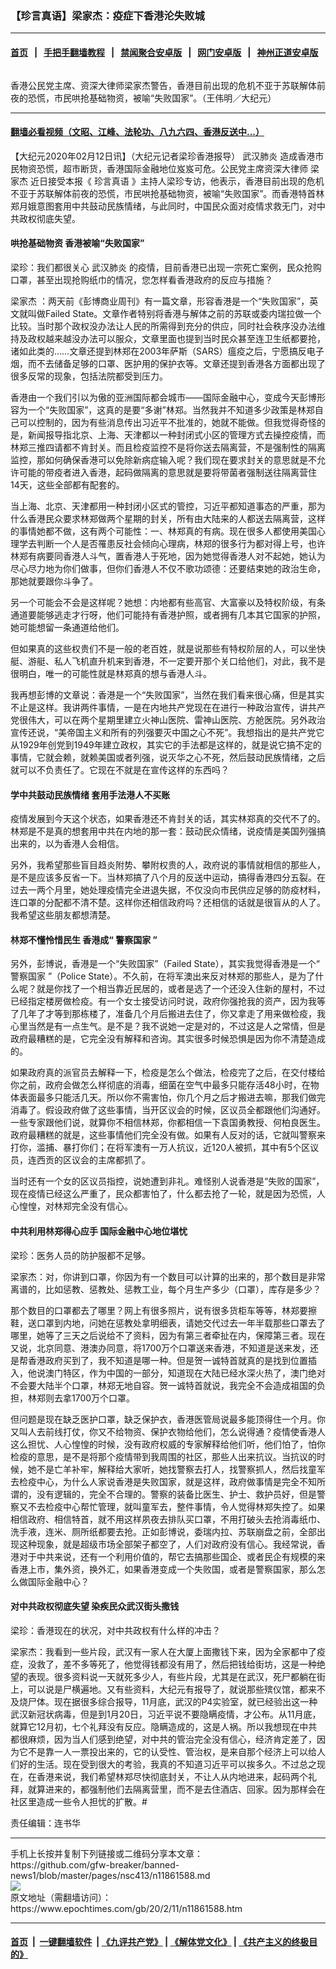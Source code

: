### 【珍言真语】梁家杰：疫症下香港沦失败城
------------------------

#### [首页](https://github.com/gfw-breaker/banned-news1/blob/master/README.md) &nbsp;&nbsp;|&nbsp;&nbsp; [手把手翻墙教程](https://github.com/gfw-breaker/guides/wiki) &nbsp;&nbsp;|&nbsp;&nbsp; [禁闻聚合安卓版](https://github.com/gfw-breaker/bn-android) &nbsp;&nbsp;|&nbsp;&nbsp; [网门安卓版](https://github.com/oGate2/oGate) &nbsp;&nbsp;|&nbsp;&nbsp; [神州正道安卓版](https://github.com/SzzdOgate/update) 



<div><img alt="" class="aligncenter wp-post-image" src="https://i.epochtimes.com/assets/uploads/2020/02/oWz7Kgnc-600x400.png"/>
<div class="red16 caption">
 <p>
  香港公民党主席、资深大律师梁家杰警告，香港目前出现的危机不亚于苏联解体前夜的恐慌，市民哄抢基础物资，被喻“失败国家”。（王伟明／大纪元）
 </p>
</div>
</div><hr/>

#### [翻墙必看视频（文昭、江峰、法轮功、八九六四、香港反送中...）](http://167.172.214.107/home.html)

<div><p>
 【大纪元2020年02月12日讯】（大纪元记者梁珍香港报导）
 <ok href="https://www.epochtimes.com/gb/tag/%E6%AD%A6%E6%B1%89%E8%82%BA%E7%82%8E.html">
  武汉肺炎
 </ok>
 造成香港市民物资恐慌，超市断货，香港国际金融地位岌岌可危。公民党主席资深大律师
 <ok href="https://www.epochtimes.com/gb/tag/%E6%A2%81%E5%AE%B6%E6%9D%B0.html">
  梁家杰
 </ok>
 近日接受本报《
 <ok href="https://www.epochtimes.com/gb/tag/%E7%8F%8D%E8%A8%80%E7%9C%9F%E8%AF%AD.html">
  珍言真语
 </ok>
 》主持人梁珍专访，他表示，香港目前出现的危机不亚于苏联解体前夜的恐慌，市民哄抢基础物资，被喻“失败国家”。而香港特首林郑月娥意图套用中共鼓动民族情绪，与此同时，中国民众面对疫情求救无门，对中共政权彻底失望。
</p>
<p>
</p>
<h4>
 哄抢基础物资 香港被喻“失败国家”
</h4>
<p>
 梁珍：我们都很关心
 <ok href="https://www.epochtimes.com/gb/tag/%E6%AD%A6%E6%B1%89%E8%82%BA%E7%82%8E.html">
  武汉肺炎
 </ok>
 的疫情，目前香港已出现一宗死亡案例，民众抢购口罩，甚至出现抢购纸巾的情况，您怎样看香港政府的反应与措施？
</p>
<p>
 <ok href="https://www.epochtimes.com/gb/tag/%E6%A2%81%E5%AE%B6%E6%9D%B0.html">
  梁家杰
 </ok>
 ：两天前《彭博商业周刊》有一篇文章，形容香港是一个“失败国家”，英文就叫做Failed State。文章作者特别将香港与解体之前的苏联或委内瑞拉做一个比较。当时那个政权没办法让人民的所需得到充分的供应，同时社会秩序没办法维持及政权越来越没办法可以服众，文章里面也提到当时民众甚至连卫生纸都要抢，诸如此类的……文章还提到林郑在2003年萨斯（SARS）瘟疫之后，宁愿搞反电子烟，而不去储备足够的口罩、医护用的保护衣等。文章还提到香港各方面都出现了很多反常的现象，包括法院都受到压力。
</p>
<p>
 香港由一个我们引以为傲的亚洲国际都会城市——国际金融中心，变成今天彭博形容为一个“失败国家”，这真的是要“多谢”林郑。当然我并不知道多少政策是林郑自己可以控制的，因为有些消息传出习近平不批准的，她就不能做。但我觉得奇怪的是，新闻报导指北京、上海、天津都以一种封闭式小区的管理方式去操控疫情，而林郑三推四请都不肯封关。而且检疫监控不是将你送去隔离营，不是强制性的隔离监控，那如何确保香港可以免除新病症输入呢？我们现在要求封关的意思就是不允许可能的带疫者进入香港，起码做隔离的意思就是要将带菌者强制送往隔离营住14天，这些全部都有配套的。
</p>
<p>
 当上海、北京、天津都用一种封闭小区式的管控，习近平都知道事态的严重，那为什么香港民众要求林郑做两个星期的封关，所有由大陆来的人都送去隔离营，这样的事情她都不做，这有两个可能性：一、林郑真的有病。现在很多人都使用美国心理学去判断一个人是否罹患反社会倾向心理病，林郑的很多行为都对得上号，也许林郑有病要同香港人斗气，置香港人于死地，因为她觉得香港人对不起她，她认为尽心尽力地为你们做事，但你们香港人不仅不歌功颂德：还要结束她的政治生命，那她就要跟你斗争了。
</p>
<p>
 另一个可能会不会是这样呢？她想：内地都有些高官、大富豪以及特权阶级，有条通道要能够逃走才行呀，他们可能持有香港护照，或者拥有几本其它国家的护照，她可能想留一条通道给他们。
</p>
<p>
 但如果真的这些权贵们不是一般的老百姓，就是说那些有特权阶层的人，可以坐快艇、游艇、私人飞机直升机来到香港，不一定要开那个关口给他们，对此，我不是很明白，唯一的可能性就是林郑真的想与香港人斗。
</p>
<p>
 我再想彭博的文章说：香港是一个“失败国家”，当然在我们看来很心痛，但是其实不止是这样。我讲两件事情，一是在内地共产党现在在进行一种政治宣传，讲共产党很伟大，可以在两个星期里建立火神山医院、雷神山医院、方舱医院。另外政治宣传还说，“美帝国主义和所有的列强要灭中国之心不死”。我想指出的是共产党它从1929年创党到1949年建立政权，其实它的手法都是这样的，就是说它搞不定的事情，它就会赖，就赖美国或者列强，说灭华之心不死，然后鼓动民族情绪，之后就可以不负责任了。它现在不就是在宣传这样的东西吗？
</p>
<h4>
 学中共鼓动民族情绪 套用手法港人不买账
</h4>
<p>
 疫情发展到今天这个状态，如果香港还不肯封关的话，其实林郑真的交代不了的。林郑是不是真的想套用中共在内地的那一套：鼓动民众情绪，说疫情是美国列强搞出来的，以为香港人会相信。
</p>
<p>
 另外，我希望那些盲目趋炎附势、攀附权贵的人，政府说的事情就相信的那些人，是不是应该多反省一下。当林郑搞了八个月的反送中运动，搞得香港四分五裂。在过去一两个月里，她处理疫情完全进退失据，不仅没向市民供应足够的防疫材料，连口罩的分配都不清不楚。这样你还相信政府吗？还相信的话就是很盲从的人了。我希望这些朋友都想清楚。
</p>
<h4>
 林郑不懂怜惜民生 香港成“
 <ok href="https://www.epochtimes.com/gb/tag/%E8%AD%A6%E5%AF%9F%E5%9B%BD%E5%AE%B6.html">
  警察国家
 </ok>
 ”
</h4>
<p>
 另外，彭博说，香港是一个“失败国家”（Failed State），其实我觉得香港是一个“
 <ok href="https://www.epochtimes.com/gb/tag/%E8%AD%A6%E5%AF%9F%E5%9B%BD%E5%AE%B6.html">
  警察国家
 </ok>
 ”（Police State）。不久前，在将军澳出来反对林郑的那些人，是为了什么呢？就是你找了一个相当靠近民居的，或者是选了一个还没入住新的屋村，不过已经指定楼房做检疫。有一个女士接受访问时说，政府你强抢我的资产，因为我等了几年了才等到那栋楼了，准备几个月后搬进去住了，你又拿走了用来做检疫，我心里当然是有一点生气。是不是？我不说她一定是对的，不过这是人之常情，但是政府最糟糕的是，它完全没有解释和咨询。其实很多时候恐惧是因为你不清楚造成的。
</p>
<p>
 如果政府真的派官员去解释一下，检疫是怎么个做法，检疫完了之后，在交付楼给你之前，政府会做怎么样彻底的消毒，细菌在空气中最多只能存活48小时，在物体表面最多只能活几天。所以你不需害怕，你几个月之后才搬进去嘛，那我们做完消毒了。假设政府做了这些事情，当开区议会的时候，区议员全都跟他们沟通好。一些专家跟他们说，就算你不相信林郑，你都相信一下袁国勇教授、何柏良医生。政府最糟糕的就是，这些事情他们完全没有做。如果有人反对的话，它就叫警察来打你，滥捕、暴打你们；在将军澳有一万人抗议，近120人被抓，其中有5个区议员，连西贡的区议会的主席都抓了。
</p>
<p>
 当时还有一个女的区议员指控，说她遭到非礼。难怪别人说香港是“失败的国家”，现在疫情已经这么严重了，民众都害怕了，什么都去抢了一轮，就是因为恐慌，人心惶惶，对林郑完全没有信心。
</p>
<h4>
 中共利用林郑得心应手 国际金融中心地位堪忧
</h4>
<p>
 梁珍：医务人员的防护服都不足够。
</p>
<p>
 梁家杰：对，你讲到口罩，你因为有一个数目可以计算的出来的，那个数目是非常离谱的，比如惩教、惩教处、惩教工业，每个月生产多少（口罩），库存是多少？
</p>
<p>
 那个数目的口罩都去了哪里？网上有很多照片，说有很多货柜车等等，林郑要擦鞋，送口罩到内地，问她在惩教处拿明细表，请她交代过去一年半载那些口罩去了哪里，她等了三天之后说给不了资料，因为有第三者牵扯在内，保障第三者。现在又说，北京同意、港澳办同意，将1700万个口罩送来香港，不知道是送来发，还是帮香港政府买到了，我不知道是哪一种。但是贺一诚特首就真的是找到位置插入，他说澳门特区，作为中国的一部分，知道现在大陆已经水深火热了，澳门绝对不会要大陆半个口罩，林郑无地自容。贺一诚特首就说，我完全不会造成祖国的负担，林郑则去拿1700万个口罩。
</p>
<p>
 但问题是现在缺乏医护口罩，缺乏保护衣，香港医管局说最多能顶得住一个月。你又叫人去前线打仗，你又不给物资、保护衣物给他们，怎么说得通？疫情使香港人这么担忧、人心惶惶的时候，没有政府权威的专家解释给他们听，他们怕了，怕你检疫的意思，是不是将那个疫情带到我周围的社区，那些人出来抗议。当抗议的时候，她不是亡羊补牢，解释给大家听，她找警察去打人，找警察抓人，然后找童军去检疫中心，为什么人家说香港是失败国家，就是这样，政府做事情是完全不知所谓的，没有逻辑的，完全不合理的。警察的装备比医生、护士、救护员好，但是警察又不去检疫中心帮忙管理，就叫童军去，整件事情，令人觉得林郑失控了。如果相信政府、相信特首，就不用这样夙夜去排队买口罩，不用打破头去抢消毒纸巾、洗手液，连米、厕所纸都要去抢。正如彭博说，委瑞内拉、苏联崩盘之前，全部出现这种现象，就是超级市场全部架子都空了，人们对政府没有信心。我经常说，香港对于中共来说，还有一个利用价值的，帮它去搞那些国企、或者民企有规模的来香港上市，集外资，换外汇，如果香港变成一个失败国，或者是警察国家，那么怎么做国际金融中心？
</p>
<h4>
 对中共政权彻底失望 染疾民众武汉街头撒钱
</h4>
<p>
 梁珍：香港现在的状况，对中共政权有什么样的冲击？
</p>
<p>
 梁家杰：我看到一些片段，武汉有一家人在大厦上面撒钱下来，因为全家都中了疫症，没救了，差不多等死了，他觉得钱都没有用了，然后把钱给街坊，这是一种绝望的表现。很多资料说一天就死多少人，有些片段，尤其是在武汉，死尸都躺在街上，可以说是尸横遍地。又有些资料，大纪元有报导了，就说那些殡仪馆，都来不及烧尸体。现在据很多综合报导，11月底，武汉的P4实验室，就已经验出这一种武汉新冠状病毒，但是到1月20日，习近平说不要隐瞒疫情，才公布。从11月底，就算它12月初，七个礼拜没有反应。隐瞒造成的，这是人祸。所以我想现在中共都很麻烦，因为当人们感到绝望，对中共的管治完全没有信心，经济肯定差了，因为它不是靠一人一票投出来的，它的认受性、管治权，是来自那个经济上可以给人们好的生活。现在受到很大的考验，我真的不知道习近平可以挨多久。不过总之现在，在香港来说，我们希望林郑尽快彻底封关，不让人从内地进来，起码两个礼拜，就算进来的，都强制他们去隔离营里，而不是去住酒店、回家。因为那样会在社区里造成一些令人担忧的扩散。#
</p>
<p>
 责任编辑：连书华
</p>
</div>
<hr/>
手机上长按并复制下列链接或二维码分享本文章：<br/>
https://github.com/gfw-breaker/banned-news1/blob/master/pages/nsc413/n11861588.md <br/>
<a href='https://github.com/gfw-breaker/banned-news1/blob/master/pages/nsc413/n11861588.md'><img src='https://github.com/gfw-breaker/banned-news1/blob/master/pages/nsc413/n11861588.md.png'/></a> <br/>
原文地址（需翻墙访问）：https://www.epochtimes.com/gb/20/2/11/n11861588.htm


------------------------
#### [首页](https://github.com/gfw-breaker/banned-news1/blob/master/README.md) &nbsp;|&nbsp; [一键翻墙软件](https://github.com/gfw-breaker/nogfw/blob/master/README.md) &nbsp;| [《九评共产党》](https://github.com/gfw-breaker/9ping.md/blob/master/README.md#九评之一评共产党是什么) | [《解体党文化》](https://github.com/gfw-breaker/jtdwh.md/blob/master/README.md) | [《共产主义的终极目的》](https://github.com/gfw-breaker/gczydzjmd.md/blob/master/README.md)


<img src='http://gfw-breaker.win/banned-news/pages/nsc413/n11861588.md' width='0px' height='0px'/>